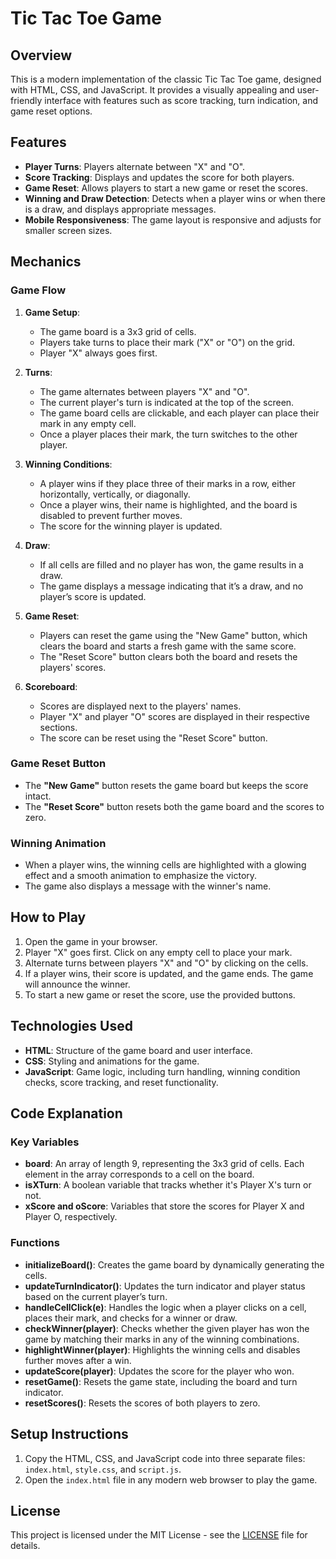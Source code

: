 # Tic Tac Toe Game

## Overview
This is a modern implementation of the classic Tic Tac Toe game, designed with HTML, CSS, and JavaScript. It provides a visually appealing and user-friendly interface with features such as score tracking, turn indication, and game reset options.

## Features

- **Player Turns**: Players alternate between "X" and "O".
- **Score Tracking**: Displays and updates the score for both players.
- **Game Reset**: Allows players to start a new game or reset the scores.
- **Winning and Draw Detection**: Detects when a player wins or when there is a draw, and displays appropriate messages.
- **Mobile Responsiveness**: The game layout is responsive and adjusts for smaller screen sizes.

## Mechanics

### Game Flow

1. **Game Setup**:
   - The game board is a 3x3 grid of cells.
   - Players take turns to place their mark ("X" or "O") on the grid.
   - Player "X" always goes first.

2. **Turns**:
   - The game alternates between players "X" and "O".
   - The current player's turn is indicated at the top of the screen.
   - The game board cells are clickable, and each player can place their mark in any empty cell.
   - Once a player places their mark, the turn switches to the other player.

3. **Winning Conditions**:
   - A player wins if they place three of their marks in a row, either horizontally, vertically, or diagonally.
   - Once a player wins, their name is highlighted, and the board is disabled to prevent further moves.
   - The score for the winning player is updated.

4. **Draw**:
   - If all cells are filled and no player has won, the game results in a draw.
   - The game displays a message indicating that it’s a draw, and no player’s score is updated.

5. **Game Reset**:
   - Players can reset the game using the "New Game" button, which clears the board and starts a fresh game with the same score.
   - The "Reset Score" button clears both the board and resets the players' scores.

6. **Scoreboard**:
   - Scores are displayed next to the players' names.
   - Player "X" and player "O" scores are displayed in their respective sections.
   - The score can be reset using the "Reset Score" button.

### Game Reset Button

- The **"New Game"** button resets the game board but keeps the score intact.
- The **"Reset Score"** button resets both the game board and the scores to zero.

### Winning Animation

- When a player wins, the winning cells are highlighted with a glowing effect and a smooth animation to emphasize the victory.
- The game also displays a message with the winner's name.

## How to Play

1. Open the game in your browser.
2. Player "X" goes first. Click on any empty cell to place your mark.
3. Alternate turns between players "X" and "O" by clicking on the cells.
4. If a player wins, their score is updated, and the game ends. The game will announce the winner.
5. To start a new game or reset the score, use the provided buttons.

## Technologies Used

- **HTML**: Structure of the game board and user interface.
- **CSS**: Styling and animations for the game.
- **JavaScript**: Game logic, including turn handling, winning condition checks, score tracking, and reset functionality.

## Code Explanation

### Key Variables

- **board**: An array of length 9, representing the 3x3 grid of cells. Each element in the array corresponds to a cell on the board.
- **isXTurn**: A boolean variable that tracks whether it's Player X's turn or not.
- **xScore and oScore**: Variables that store the scores for Player X and Player O, respectively.

### Functions

- **initializeBoard()**: Creates the game board by dynamically generating the cells.
- **updateTurnIndicator()**: Updates the turn indicator and player status based on the current player’s turn.
- **handleCellClick(e)**: Handles the logic when a player clicks on a cell, places their mark, and checks for a winner or draw.
- **checkWinner(player)**: Checks whether the given player has won the game by matching their marks in any of the winning combinations.
- **highlightWinner(player)**: Highlights the winning cells and disables further moves after a win.
- **updateScore(player)**: Updates the score for the player who won.
- **resetGame()**: Resets the game state, including the board and turn indicator.
- **resetScores()**: Resets the scores of both players to zero.

## Setup Instructions

1. Copy the HTML, CSS, and JavaScript code into three separate files: `index.html`, `style.css`, and `script.js`.
2. Open the `index.html` file in any modern web browser to play the game.

## License

This project is licensed under the MIT License - see the [LICENSE](LICENSE) file for details.

